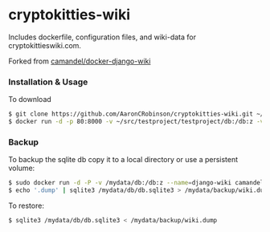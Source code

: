 # cryptokitties-wiki

Includes dockerfile, configuration files, and wiki-data for cryptokittieswiki.com. 

Forked from [camandel/docker-django-wiki](https://github.com/camandel/docker-django-wiki)

### Installation & Usage
To download
```sh
$ git clone https://github.com/AaronCRobinson/cryptokitties-wiki.git ~/src
$ docker run -d -p 80:8000 -v ~/src/testproject/testproject/db:/db:z -v ~/src/testproject/testproject/templates:/templates:z -v ~/src/testproject/testproject/settings:/settings:z --name=django-wiki camandel/django-wiki
```

### Backup
To backup the sqlite db copy it to a local directory or use a persistent volume:
```sh
$ sudo docker run -d -P -v /mydata/db:/db:z --name=django-wiki camandel/django-wiki
$ echo '.dump' | sqlite3 /mydata/db/db.sqlite3 > /mydata/backup/wiki.dump
```
To restore:
```sh
$ sqlite3 /mydata/db/db.sqlite3 < /mydata/backup/wiki.dump
```
